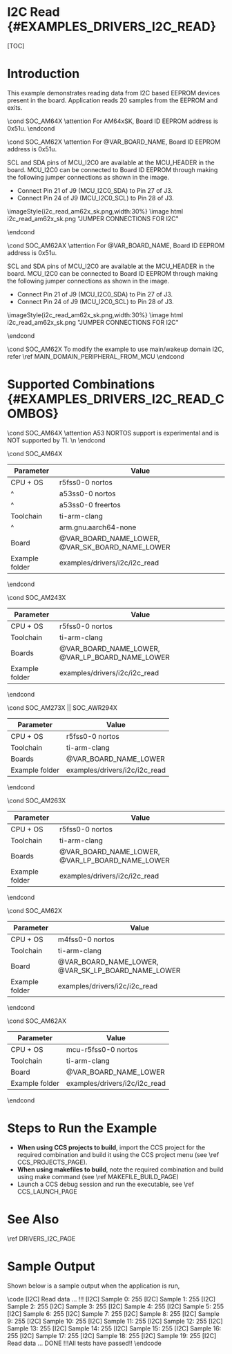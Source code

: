 # I2C Read {#EXAMPLES_DRIVERS_I2C_READ}

[TOC]

# Introduction

This example demonstrates reading data from I2C based EEPROM devices present in the board.
Application reads 20 samples from the EEPROM and exits.

\cond SOC_AM64X
\attention For AM64xSK, Board ID EEPROM address is 0x51u.
\endcond

\cond SOC_AM62X
\attention For @VAR_BOARD_NAME, Board ID EEPROM address is 0x51u.

SCL and SDA pins of MCU_I2C0 are available at the MCU_HEADER in the board.
MCU_I2C0 can be connected to Board ID EEPROM through making the following jumper connections as shown in the image.
 - Connect Pin 21 of J9 (MCU_I2C0_SDA) to Pin 27 of J3.
 - Connect Pin 24 of J9 (MCU_I2C0_SCL) to Pin 28 of J3.

  \imageStyle{i2c_read_am62x_sk.png,width:30%}
  \image html i2c_read_am62x_sk.png "JUMPER CONNECTIONS FOR I2C"

\endcond

\cond SOC_AM62AX
\attention For @VAR_BOARD_NAME, Board ID EEPROM address is 0x51u.

SCL and SDA pins of MCU_I2C0 are available at the MCU_HEADER in the board.
MCU_I2C0 can be connected to Board ID EEPROM through making the following jumper connections as shown in the image.
 - Connect Pin 21 of J9 (MCU_I2C0_SDA) to Pin 27 of J3.
 - Connect Pin 24 of J9 (MCU_I2C0_SCL) to Pin 28 of J3.

  \imageStyle{i2c_read_am62x_sk.png,width:30%}
  \image html i2c_read_am62x_sk.png "JUMPER CONNECTIONS FOR I2C"

\endcond

\cond SOC_AM62X
To modify the example to use main/wakeup domain I2C, refer \ref MAIN_DOMAIN_PERIPHERAL_FROM_MCU
\endcond
# Supported Combinations {#EXAMPLES_DRIVERS_I2C_READ_COMBOS}

\cond SOC_AM64X
\attention A53 NORTOS support is experimental and is NOT supported by TI. \n
\endcond

\cond SOC_AM64X

 Parameter      | Value
 ---------------|-----------
 CPU + OS       | r5fss0-0 nortos
 ^              | a53ss0-0 nortos
 ^              | a53ss0-0 freertos
 Toolchain      | ti-arm-clang
 ^              | arm.gnu.aarch64-none
 Board          | @VAR_BOARD_NAME_LOWER, @VAR_SK_BOARD_NAME_LOWER
 Example folder | examples/drivers/i2c/i2c_read

\endcond

\cond SOC_AM243X

 Parameter      | Value
 ---------------|-----------
 CPU + OS       | r5fss0-0 nortos
 Toolchain      | ti-arm-clang
 Boards         | @VAR_BOARD_NAME_LOWER, @VAR_LP_BOARD_NAME_LOWER
 Example folder | examples/drivers/i2c/i2c_read

\endcond

\cond SOC_AM273X || SOC_AWR294X

 Parameter      | Value
 ---------------|-----------
 CPU + OS       | r5fss0-0 nortos
 Toolchain      | ti-arm-clang
 Boards         | @VAR_BOARD_NAME_LOWER
 Example folder | examples/drivers/i2c/i2c_read

\endcond

\cond SOC_AM263X

 Parameter      | Value
 ---------------|-----------
 CPU + OS       | r5fss0-0 nortos
 Toolchain      | ti-arm-clang
 Boards         | @VAR_BOARD_NAME_LOWER, @VAR_LP_BOARD_NAME_LOWER
 Example folder | examples/drivers/i2c/i2c_read

\endcond

\cond SOC_AM62X

 Parameter      | Value
 ---------------|-----------
 CPU + OS       | m4fss0-0 nortos
 Toolchain      | ti-arm-clang
 Board          | @VAR_BOARD_NAME_LOWER, @VAR_SK_LP_BOARD_NAME_LOWER
 Example folder | examples/drivers/i2c/i2c_read

\endcond

\cond SOC_AM62AX

 Parameter      | Value
 ---------------|-----------
 CPU + OS       | mcu-r5fss0-0 nortos
 Toolchain      | ti-arm-clang
 Board          | @VAR_BOARD_NAME_LOWER
 Example folder | examples/drivers/i2c/i2c_read

\endcond
# Steps to Run the Example

- **When using CCS projects to build**, import the CCS project for the required combination
  and build it using the CCS project menu (see \ref CCS_PROJECTS_PAGE).
- **When using makefiles to build**, note the required combination and build using
  make command (see \ref MAKEFILE_BUILD_PAGE)
- Launch a CCS debug session and run the executable, see \ref CCS_LAUNCH_PAGE

# See Also

\ref DRIVERS_I2C_PAGE

# Sample Output

Shown below is a sample output when the application is run,

\code
[I2C] Read data ... !!!
[I2C] Sample 0: 255
[I2C] Sample 1: 255
[I2C] Sample 2: 255
[I2C] Sample 3: 255
[I2C] Sample 4: 255
[I2C] Sample 5: 255
[I2C] Sample 6: 255
[I2C] Sample 7: 255
[I2C] Sample 8: 255
[I2C] Sample 9: 255
[I2C] Sample 10: 255
[I2C] Sample 11: 255
[I2C] Sample 12: 255
[I2C] Sample 13: 255
[I2C] Sample 14: 255
[I2C] Sample 15: 255
[I2C] Sample 16: 255
[I2C] Sample 17: 255
[I2C] Sample 18: 255
[I2C] Sample 19: 255
[I2C] Read data ... DONE !!!All tests have passed!!
\endcode
